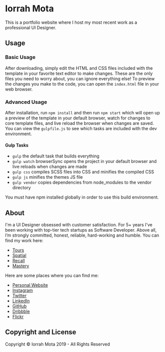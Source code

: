 # Iorrah Mota

This is a portfolio website where I host my most recent work as a professional UI Designer.

## Usage

### Basic Usage

After downloading, simply edit the HTML and CSS files included with the template in your favorite text editor to make changes. These are the only files you need to worry about, you can ignore everything else! To preview the changes you make to the code, you can open the `index.html` file in your web browser.

### Advanced Usage

After installation, run `npm install` and then run `npm start` which will open up a preview of the template in your default browser, watch for changes to core template files, and live reload the browser when changes are saved. You can view the `gulpfile.js` to see which tasks are included with the dev environment.

#### Gulp Tasks

- `gulp` the default task that builds everything
- `gulp watch` browserSync opens the project in your default browser and live reloads when changes are made
- `gulp css` compiles SCSS files into CSS and minifies the compiled CSS
- `gulp js` minifies the themes JS file
- `gulp vendor` copies dependencies from node_modules to the vendor directory

You must have npm installed globally in order to use this build environment.

## About

I'm a UI Designer obsessed with customer satisfaction. For 5+ years I've been working with top-tier tech startups as Software Developer. Above all, I’m strongly committed, honest, reliable, hard-working and humble. You can find my work here:

* [Tours](https://www.behance.net/gallery/84707297/Tours-Self-Guided-City-Tours)
* [Spatial](https://www.behance.net/gallery/87073569/Spatial-Space-Travel-for-Business)
* [Recall](https://www.behance.net/gallery/87073659/Recall-Notes-Taking-App-for-People-in-a-Hurry)
* [Mastery](https://www.behance.net/gallery/87073973/Mastery-Recommendation-based-clothing-for-men)

Here are some places where you can find me:

* [Personal Website](https://www.iorrah.com)
* [Instagram](https://www.instagram.com/iorrah)
* [Twitter](https://twitter.com/iorrahmota)
* [LinkedIn](https://www.linkedin.com/in/iorrah)
* [GitHub](https://github.com/iorrah)
* [Dribbble](https://dribbble.com/iorrah)
* [Flickr](https://www.flickr.com/photos/iorrah)

## Copyright and License

Copyright © Iorrah Mota 2019 - All Rights Reserved

